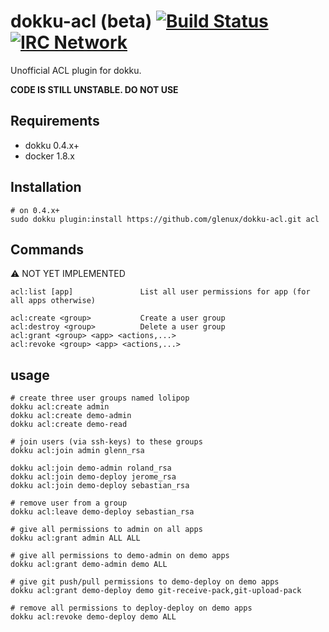 # dokku-acl (beta) [![Build Status](https://img.shields.io/travis/dokku/dokku-acl.svg?branch=master "Build Status")](https://travis-ci.org/dokku/dokku-acl) [![IRC Network](https://img.shields.io/badge/irc-freenode-blue.svg "IRC Freenode")](https://webchat.freenode.net/?channels=dokku)

Unofficial ACL plugin for dokku.

__CODE IS STILL UNSTABLE. DO NOT USE__

## Requirements

- dokku 0.4.x+
- docker 1.8.x

## Installation

```shell
# on 0.4.x+
sudo dokku plugin:install https://github.com/glenux/dokku-acl.git acl
```

## Commands

:warning: NOT YET IMPLEMENTED

```
acl:list [app]               List all user permissions for app (for all apps otherwise)

acl:create <group>           Create a user group
acl:destroy <group>          Delete a user group
acl:grant <group> <app> <actions,...> 
acl:revoke <group> <app> <actions,...> 
```

## usage

```shell
# create three user groups named lolipop
dokku acl:create admin
dokku acl:create demo-admin
dokku acl:create demo-read

# join users (via ssh-keys) to these groups
dokku acl:join admin glenn_rsa

dokku acl:join demo-admin roland_rsa
dokku acl:join demo-deploy jerome_rsa
dokku acl:join demo-deploy sebastian_rsa

# remove user from a group
dokku acl:leave demo-deploy sebastian_rsa

# give all permissions to admin on all apps
dokku acl:grant admin ALL ALL

# give all permissions to demo-admin on demo apps
dokku acl:grant demo-admin demo ALL

# give git push/pull permissions to demo-deploy on demo apps
dokku acl:grant demo-deploy demo git-receive-pack,git-upload-pack

# remove all permissions to deploy-deploy on demo apps
dokku acl:revoke demo-deploy demo ALL 
```

